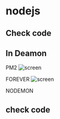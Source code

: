 # nodejs
## Check code

## In Deamon
PM2
![screen](https://cloud.githubusercontent.com/assets/4102119/11913846/8b4c313a-a67a-11e5-9963-1b539a73334b.jpg)

FOREVER
![screen](https://cloud.githubusercontent.com/assets/4102119/11913875/34991c44-a67b-11e5-9a9f-e2ecaf8e3484.jpg)

NODEMON


## check code
